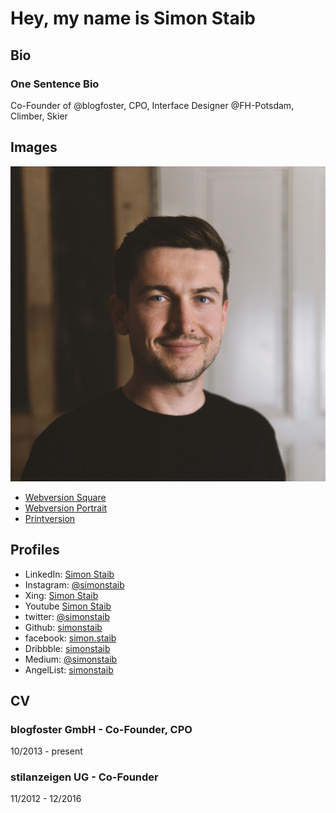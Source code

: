 # Hey, my name is Simon Staib

## Bio

### One Sentence Bio

Co-Founder of @blogfoster, CPO, Interface Designer @FH-Potsdam, Climber, Skier


## Images

![Webversion Square](2020-simon-staib-web-square.jpg)

* [Webversion Square](2020-simon-staib-web-square.jpg)
* [Webversion Portrait](2020-simon-staib-web-portrait.jpg)
* [Printversion](2020-simon-staib-print.jpg)


## Profiles

* LinkedIn: [Simon Staib](https://www.linkedin.com/in/simonstaib/)
* Instagram: [@simonstaib](https://www.instagram.com/simonstaib/)
* Xing: [Simon Staib](https://www.xing.com/profile/Simon_Staib)
* Youtube [Simon Staib](https://www.youtube.com/channel/UCgU6OdqTyIEjFjVbw-rPwcQ)
* twitter: [@simonstaib](https://twitter.com/simonstaib)
* Github: [simonstaib](https://github.com/simonstaib)
* facebook: [simon.staib](https://www.facebook.com/simon.staib)
* Dribbble: [simonstaib](https://dribbble.com/simonstaib)
* Medium: [@simonstaib](https://medium.com/@simonstaib)
* AngelList: [simonstaib](https://angel.co/simon-staib)


## CV


### blogfoster GmbH - Co-Founder, CPO
10/2013 - present

### stilanzeigen UG - Co-Founder
11/2012 - 12/2016
